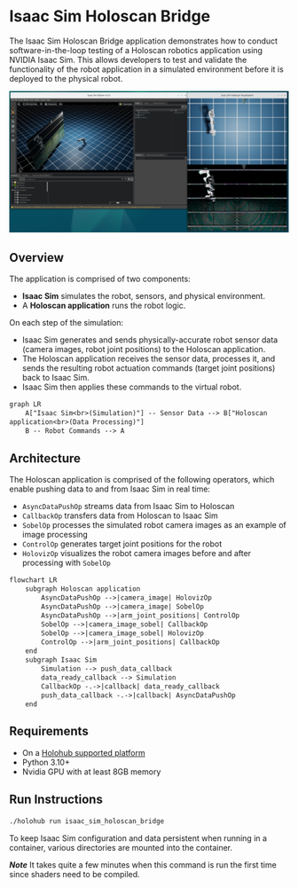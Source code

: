 # Isaac Sim Holoscan Bridge

The Isaac Sim Holoscan Bridge application demonstrates how to conduct software-in-the-loop testing of a Holoscan robotics application using NVIDIA Isaac Sim. This allows developers to test and validate the functionality of the robot application in a simulated environment before it is deployed to the physical robot.

<img src="IsaacSimHoloscanBridge.png" alt="isolated" width="800"/>

## Overview

The application is comprised of two components:

- **Isaac Sim** simulates the robot, sensors, and physical environment.
- A **Holoscan application** runs the robot logic.

On each step of the simulation:

- Isaac Sim generates and sends physically-accurate robot sensor data (camera images, robot joint positions) to the Holoscan application.
- The Holoscan application receives the sensor data, processes it, and sends the resulting robot actuation commands (target joint positions) back to Isaac Sim.
- Isaac Sim then applies these commands to the virtual robot.

```mermaid
graph LR
    A["Isaac Sim<br>(Simulation)"] -- Sensor Data --> B["Holoscan application<br>(Data Processing)"]
    B -- Robot Commands --> A
```

## Architecture

The Holoscan application is comprised of the following operators, which enable pushing data to and from Isaac Sim in real time:

- `AsyncDataPushOp` streams data from Isaac Sim to Holoscan
- `CallbackOp` transfers data from Holoscan to Isaac Sim
- `SobelOp` processes the simulated robot camera images as an example of image processing
- `ControlOp` generates target joint positions for the robot
- `HolovizOp` visualizes the robot camera images before and after processing with `SobelOp`

```mermaid
flowchart LR
    subgraph Holoscan application
        AsyncDataPushOp -->|camera_image| HolovizOp
        AsyncDataPushOp -->|camera_image| SobelOp
        AsyncDataPushOp -->|arm_joint_positions| ControlOp
        SobelOp -->|camera_image_sobel| CallbackOp
        SobelOp -->|camera_image_sobel| HolovizOp
        ControlOp -->|arm_joint_positions| CallbackOp
    end
    subgraph Isaac Sim
        Simulation --> push_data_callback
        data_ready_callback --> Simulation
        CallbackOp -.->|callback| data_ready_callback
        push_data_callback -.->|callback| AsyncDataPushOp
    end
```

## Requirements

- On a [Holohub supported platform](../../README.md#supported-platforms)
- Python 3.10+
- Nvidia GPU with at least 8GB memory

## Run Instructions

```bash
./holohub run isaac_sim_holoscan_bridge
```

To keep Isaac Sim configuration and data persistent when running in a container, various directories are mounted into the container.

**_Note_**
It takes quite a few minutes when this command is run the first time since shaders need to be compiled.
